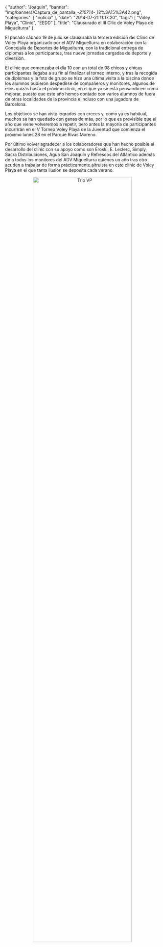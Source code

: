 {
  "author": "Joaquín", 
  "banner": "img/banners/Captura_de_pantalla_-_210714_-_12%3A15%3A42.png", 
  "categories": [
    "noticia"
  ], 
  "date": "2014-07-21 11:17:20", 
  "tags": [
    "Voley Playa", 
    "Clinic", 
    "EEDD"
  ], 
  "title": "Clausurado el III Clíic de Voley Playa de Miguelturra"
}

El pasado sábado 19 de julio se clausuraba la tercera edición del Clínic de Voley Playa organizado por el ADV Miguelturra en colaboración con la Concejalía de Deportes de Miguelturra, con la tradicional entrega de diplomas a los participantes, tras nueve jornadas cargadas de deporte y diversión.

El clínic que comenzaba el día 10 con un total de 98 chicos y chicas participantes llegaba a su fin al finalizar el torneo interno, y tras la recogida de diplomas y la foto de grupo se hizo una última visita a la piscina donde los alumnos pudieron despedirse de compañeros y monitores, algunos de ellos quizás hasta el próximo clínic, en el que ya se está pensando en como mejorar, puesto que este año hemos contado con varios alumnos de fuera de otras localidades de la provincia e incluso con una jugadora de Barcelona.

Los objetivos se han visto logrados con creces y, como ya es habitual, muchos se han quedado con ganas de más, por lo que es previsible que el año que viene volveremos a repetir, pero antes la mayoría de participantes incurrirán en el V Torneo Voley Playa de la Juventud que comienza el próximo lunes 28 en el Parque Rivas Moreno.

Por último volver agradecer a los colaboradores que han hecho posible el desarrollo del clínic con su apoyo como son Eroski, E. Leclerc, Simply, Sacra Distribuciones, Agua San Joaquín y Refrescos del Atlántico además de a todos los monitores del ADV Miguelturra quienes un año tras otro acuden a trabajar de forma prácticamente altruista en este clínic de Voley Playa en el que tanta ilusión se deposita cada verano.

<center>
<a target="_new" href="http://www.advmiguelturra.org/img/banners/Captura%20de%20pantalla%20-%20210714%20-%2012%3A15%3A42.png"> 
<img alt="Trio VP" width="80%" align="center" src="http://www.advmiguelturra.org/img/banners/Captura%20de%20pantalla%20-%20210714%20-%2012%3A15%3A42.png"/> </a> </center>

